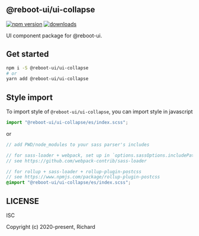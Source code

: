## @reboot-ui/ui-collapse

[![npm version](https://img.shields.io/npm/v/@reboot-ui/ui-collapse.svg)](https://www.npmjs.org/package/@reboot-ui/ui-collapse)
[![downloads](https://img.shields.io/npm/dm/@reboot-ui/ui-collapse.svg)](https://www.npmjs.org/package/@reboot-ui/ui-collapse)

UI component package for @reboot-ui.

## Get started

```bash
npm i -S @reboot-ui/ui-collapse
# or
yarn add @reboot-ui/ui-collapse
```

## Style import

To import style of `@reboot-ui/ui-collapse`, you can import style in javascript

```js
import "@reboot-ui/ui-collapse/es/index.scss";
```

or

```scss
// add PWD/node_modules to your sass parser's includes

// for sass-loader + webpack, set up in `options.sassOptions.includePaths`,
// see https://github.com/webpack-contrib/sass-loader

// for rollup + sass-loader + rollup-plugin-postcss
// see https://www.npmjs.com/package/rollup-plugin-postcss
@import "@reboot-ui/ui-collapse/es/index.scss";
```
## LICENSE

ISC

Copyright (c) 2020-present, Richard
